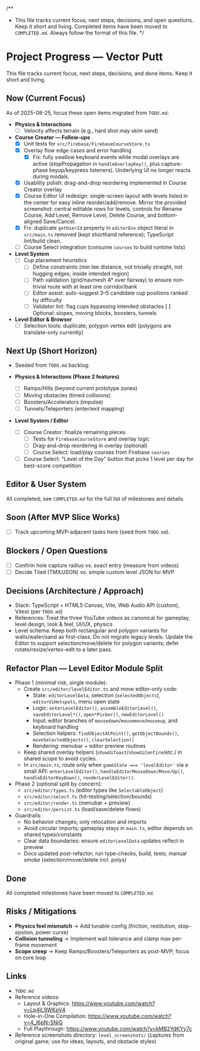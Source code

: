   /**
   * This file tracks current focus, next steps, decisions, and open questions. Keep it short and living. Completed items have been moved to `COMPLETED.md`. Always follow the format of this file.
   */

# Project Progress — Vector Putt


This file tracks current focus, next steps, decisions, and done items. Keep it short and living.

## Now (Current Focus)
As of 2025-08-25, focus these open items migrated from `TODO.md`:

- **Physics & Interactions**
  - [ ] Velocity affects terrain (e.g., hard shot may skim sand)
 
 - **Course Creator — Follow-ups**
   - [x] Unit tests for `src/firebase/FirebaseCourseStore.ts`
   - [x] Overlay flow edge cases and error handling
     - [x] Fix: fully swallow keyboard events while modal overlays are active (stopPropagation in `handleOverlayKey()`, plus capture-phase keyup/keypress listeners). Underlying UI no longer reacts during modals.
   - [x] Usability polish: drag-and-drop reordering implemented in Course Creator overlay
   - [x] Course Editor UI redesign: single-screen layout with levels listed in the center for easy inline reorder/add/remove. Mirror the provided screenshot: central editable rows for levels, controls for Rename Course, Add Level, Remove Level, Delete Course, and bottom-aligned Save/Cancel.
   - [x] Fix: duplicate `getUserId` property in `editorEnv` object literal in `src/main.ts` removed (kept shorthand reference); TypeScript lint/build clean.
   - [ ] Course Select integration (consume `courses` to build runtime lists)
  
- **Level System**
  - [ ] Cup placement heuristics
    - [ ] Define constraints (min tee distance, not trivially straight, not hugging edges, inside intended region)
    - [ ] Path validation (grid/navmesh A* over fairway) to ensure non-trivial route with at least one corridor/bank
    - [ ] Editor assist: auto-suggest 3–5 candidate cup positions ranked by difficulty
    - [ ] Validator lint: flag cups bypassing intended obstacles
    [ ] Optional: slopes, moving blocks, boosters, tunnels

- **Level Editor & Browser**
  - [ ] Selection tools: duplicate; polygon vertex edit (polygons are translate-only currently)

## Next Up (Short Horizon)
- Seeded from `TODO.md` backlog:

- **Physics & Interactions (Phase 2 features)**
  - [ ] Ramps/Hills (beyond current prototype zones)
  - [ ] Moving obstacles (timed collisions)
  - [ ] Boosters/Accelerators (impulse)
  - [ ] Tunnels/Teleporters (enter/exit mapping)

- **Level System / Editor**
  - [ ] Course Creator: finalize remaining pieces
    - [ ] Tests for `FirebaseCourseStore` and overlay logic
    - [ ] Drag-and-drop reordering in overlay (optional)
    - [ ] Course Select: load/play courses from Firebase `courses`
  - [ ] Course Select: "Level of the Day" button that picks 1 level per day for best-score competition

## Editor & User System
All completed; see `COMPLETED.md` for the full list of milestones and details.

## Soon (After MVP Slice Works)
- [ ] Track upcoming MVP-adjacent tasks here (seed from `TODO.md`).

## Blockers / Open Questions
- [ ] Confirm hole capture radius vs. exact entry (measure from videos)
- [ ] Decide Tiled (TMX/JSON) vs. simple custom level JSON for MVP

## Decisions (Architecture / Approach)
- Stack: TypeScript + HTML5 Canvas, Vite, Web Audio API (custom), Vitest (per `TODO.md`)
- References: Treat the three YouTube videos as canonical for gameplay, level design, look & feel, UI/UX, physics
 - Level schema: Keep both rectangular and polygon variants for walls/water/sand as first-class. Do not migrate legacy levels. Update the Editor to support selection/move/delete for polygon variants; defer rotate/resize/vertex-edit to a later pass.

## Refactor Plan — Level Editor Module Split

 - Phase 1 (minimal risk, single module):
   - Create `src/editor/levelEditor.ts` and move editor-only code:
     - State: `editorLevelData`, selection (`selectedObjects`), `editorUiHotspots`, menu open state
     - Logic: `enterLevelEditor()`, `assembleEditorLevel()`, `saveEditorLevel*()`, `open*Picker()`, `newEditorLevel()`
     - Input: editor branches of `mousedown`/`mousemove`/`mouseup`, and keyboard handling
     - Selection helpers: `findObjectAtPoint()`, `getObjectBounds()`, `moveSelectedObjects()`, `clearSelection()`
     - Rendering: menubar + editor preview routines
   - Keep shared overlay helpers (`showUiToast`/`showUiConfirm`/etc.) in shared scope to avoid cycles.
   - In `src/main.ts`, route only when `gameState === 'levelEditor'` via a small API: `enterLevelEditor()`, `handleEditorMouseDown/Move/Up()`, `handleEditorKeyDown()`, `renderLevelEditor()`.
 - Phase 2 (optional split by concern):
   - `src/editor/types.ts` (editor types like `SelectableObject`)
   - `src/editor/select.ts` (hit-testing/selection/bounds)
   - `src/editor/render.ts` (menubar + preview)
   - `src/editor/persist.ts` (load/save/delete flows)
 - Guardrails:
   - No behavior changes; only relocation and imports
   - Avoid circular imports; gameplay stays in `main.ts`, editor depends on shared types/constants
   - Clear data boundaries: ensure `editorLevelData` updates reflect in preview
   - Docs updated post-refactor; run type-checks, build, tests; manual smoke (selection/move/delete incl. polys)

## Done
All completed milestones have been moved to `COMPLETED.md`.

## Risks / Mitigations
- **Physics feel mismatch** → Add tunable config (friction, restitution, stop-epsilon, power curve)
- **Collision tunneling** → Implement wall tolerance and clamp max per-frame movement
- **Scope creep** → Keep Ramps/Boosters/Teleporters as post-MVP; focus on core loop

## Links
- `TODO.md`
- Reference videos:
  - Layout & Graphics: https://www.youtube.com/watch?v=Lp4iL9WKpV4
  - Hole-in-One Compilation: https://www.youtube.com/watch?v=4_I6pN-SNiQ
  - Full Playthrough: https://www.youtube.com/watch?v=kMB2YdKYy7c
 - Reference screenshots directory: `level_screenshots/` (captures from original game; use for ideas, layouts, and obstacle styles)
